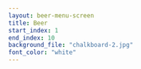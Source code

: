 ```yaml
---
layout: beer-menu-screen
title: Beer
start_index: 1
end_index: 10
background_file: "chalkboard-2.jpg"
font_color: "white"
---
```

